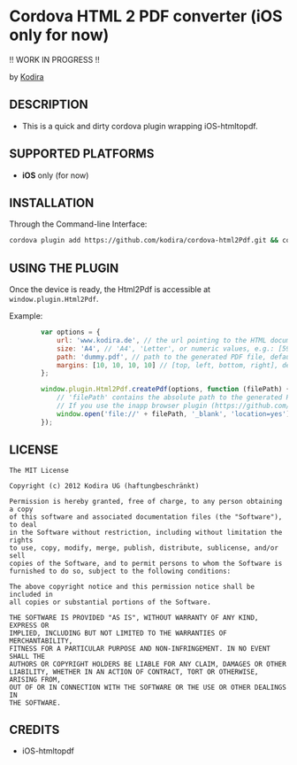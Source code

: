 # Cordova HTML 2 PDF converter (iOS only for now) #

!! WORK IN PROGRESS !!

by [Kodira](http://kodira.de)

## DESCRIPTION ##

* This is a quick and dirty cordova plugin wrapping iOS-htmltopdf.


## SUPPORTED PLATFORMS ##

- **iOS** only (for now)


## INSTALLATION ##

Through the Command-line Interface:

```bash
cordova plugin add https://github.com/kodira/cordova-html2Pdf.git && cordova prepare
```

## USING THE PLUGIN

Once the device is ready, the Html2Pdf is accessible at ``window.plugin.Html2Pdf``.

Example:

```javascript
        var options = {
            url: 'www.kodira.de', // the url pointing to the HTML document to convert into PDF
            size: 'A4', // 'A4', 'Letter', or numeric values, e.g.: [595.2, 841.8] (in points with 72 points per inch). Default is 'A4'
            path: 'dummy.pdf', // path to the generated PDF file, default is 'dummy.pdf'
            margins: [10, 10, 10, 10] // [top, left, bottom, right], default is [10,10,10,10]
        };

        window.plugin.Html2Pdf.createPdf(options, function (filePath) {
            // 'filePath' contains the absolute path to the generated PDF file, e.g. /var/mobile/Applications/AF4A8258-6A86-49BF-8B67-C37E4D4EAB24/Documents/dummy.pdf
            // If you use the inapp browser plugin (https://github.com/apache/cordova-plugin-inappbrowser), you can display the PDF like this
            window.open('file://' + filePath, '_blank', 'location=yes');
        });
```

## LICENSE ##

    The MIT License

    Copyright (c) 2012 Kodira UG (haftungbeschränkt)

    Permission is hereby granted, free of charge, to any person obtaining a copy
    of this software and associated documentation files (the "Software"), to deal
    in the Software without restriction, including without limitation the rights
    to use, copy, modify, merge, publish, distribute, sublicense, and/or sell
    copies of the Software, and to permit persons to whom the Software is
    furnished to do so, subject to the following conditions:

    The above copyright notice and this permission notice shall be included in
    all copies or substantial portions of the Software.

    THE SOFTWARE IS PROVIDED "AS IS", WITHOUT WARRANTY OF ANY KIND, EXPRESS OR
    IMPLIED, INCLUDING BUT NOT LIMITED TO THE WARRANTIES OF MERCHANTABILITY,
    FITNESS FOR A PARTICULAR PURPOSE AND NON-INFRINGEMENT. IN NO EVENT SHALL THE
    AUTHORS OR COPYRIGHT HOLDERS BE LIABLE FOR ANY CLAIM, DAMAGES OR OTHER
    LIABILITY, WHETHER IN AN ACTION OF CONTRACT, TORT OR OTHERWISE, ARISING FROM,
    OUT OF OR IN CONNECTION WITH THE SOFTWARE OR THE USE OR OTHER DEALINGS IN
    THE SOFTWARE.

## CREDITS ##

* iOS-htmltopdf



